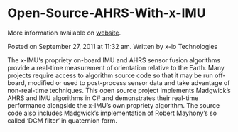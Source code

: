 Open-Source-AHRS-With-x-IMU
===========================

More information available on [website](http://www.x-io.co.uk/open-source-ahrs-with-x-imu/).

Posted on September 27, 2011 at 11:32 am.
Written by x-io Technologies

The x-IMU‘s propriety on-board IMU and AHRS sensor fusion algorithms provide a real-time measurement of orientation relative to the Earth. Many projects require access to algorithm source code so that it may be run off-board, modified or used to post-process sensor data and take advantage of non-real-time techniques. This open source project implements Madgwick’s AHRS and IMU algorithms in C# and demonstrates their real-time performance alongside the x-IMU’s own propriety algorithm. The source code also includes Madgwick’s implementation of Robert Mayhony’s so called ‘DCM filter‘ in quaternion form.
